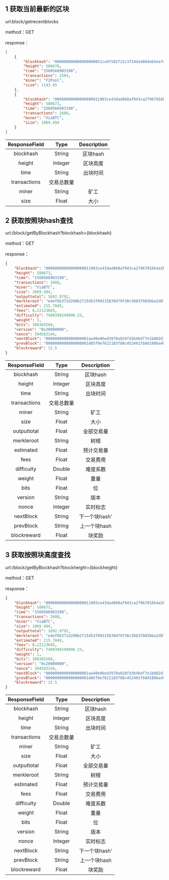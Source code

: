 ## 1 获取当前最新的区块



url:block/getrecentblocks

method：GET

response：
```json
[
    {
        "blockhash": "000000000000000000051ce97582f22c3f24de4884eb5ee7ca98efd563879dba",
        "height": 580678,
        "time": "1560566903190",
        "transactions": 2564,
        "miner": "F2Pool",
        "size": 1143.45
    },
    {
        "blockhash": "00000000000000000011903ce43dad868af043ca2f967016b4a2ba16e5311e53",
        "height": 580673,
        "time": "1560566903190",
        "transactions": 2688,
        "miner": "ViaBTC",
        "size": 1069.494
    }
]
```

| ResponseField     |     Type |   Description   | 
| :--------------: | :--------:| :------: |
|    blockhash|   String |  区块hash |
|    height|   Integer |  区块高度 |
|    time|  String |  出块时间 |
|    transactions|   交易总数量 |
|    miner|   String |  矿工 |
|    size|   Float |  大小 |


## 2 获取按照块hash查找



url:/block/getByBlockhash?blockhash={blockhash}

method：GET

response：
```json
{
    "blockhash": "00000000000000000011903ce43dad868af043ca2f967016b4a2ba16e5311e53",
    "height": 580673,
    "time": "1560566903190",
    "transactions": 2688,
    "miner": "ViaBTC",
    "size": 1069.494,
    "outputtotal": 1692.9792,
    "merkleroot": "e4ef6b371d290b2715d53f09315839d79f30c58837083bba2d07eb53576dc2bc",
    "estimated": 215.7849,
    "fees": 0.22123845,
    "difficulty": 7409399249090.25,
    "weight": 1,
    "bits": 388365568,
    "version": "0x20000000",
    "nonce": 394583144,
    "nextBlock": "0000000000000000001aa40e06ed3978a028fd3b4bdf7e1b882d1c827991b096",
    "prevBlock": "0000000000000000001d05f0e7621183f88c452401fb8d180ba49fdd75c5b44e",
    "blockreward": 12.5
}
```

| ResponseField     |     Type |   Description   | 
| :--------------: | :--------:| :------: |
|    blockhash|   String |  区块hash |
|    height|   Integer |  区块高度 |
|    time|  String |  出块时间 |
|    transactions|   交易总数量 |
|    miner|   String |  矿工 |
|    size|   Float |  大小 |
|    outputtotal|   Float |  全部交易量 |
|    merkleroot|   String |  树根 |
|    estimated|   Float |  预计交易量 |
|    fees|   Float |  交易费用 |
|    difficulty|   Double |  难度系数 |
|    weight|   Float |  重量 |
|    bits|   Float |  位 |
|    version|   String |  版本 |
|    nonce|   Integer |  实时标志 |
|    nextBlock|   String |  下一个块hash' |
|    prevBlock|   String |  上一个块hash |
|    blockreward|   Float |  块奖励 |



## 3 获取按照块高度查找



url:/block/getByBlockhash?blockheight={blockheight}

method：GET

response：
```json
{
    "blockhash": "00000000000000000011903ce43dad868af043ca2f967016b4a2ba16e5311e53",
    "height": 580673,
    "time": "1560566903190",
    "transactions": 2688,
    "miner": "ViaBTC",
    "size": 1069.494,
    "outputtotal": 1692.9792,
    "merkleroot": "e4ef6b371d290b2715d53f09315839d79f30c58837083bba2d07eb53576dc2bc",
    "estimated": 215.7849,
    "fees": 0.22123845,
    "difficulty": 7409399249090.25,
    "weight": 1,
    "bits": 388365568,
    "version": "0x20000000",
    "nonce": 394583144,
    "nextBlock": "0000000000000000001aa40e06ed3978a028fd3b4bdf7e1b882d1c827991b096",
    "prevBlock": "0000000000000000001d05f0e7621183f88c452401fb8d180ba49fdd75c5b44e",
    "blockreward": 12.5
}
```

| ResponseField     |     Type |   Description   | 
| :--------------: | :--------:| :------: |
|    blockhash|   String |  区块hash |
|    height|   Integer |  区块高度 |
|    time|  String |  出块时间 |
|    transactions|   交易总数量 |
|    miner|   String |  矿工 |
|    size|   Float |  大小 |
|    outputtotal|   Float |  全部交易量 |
|    merkleroot|   String |  树根 |
|    estimated|   Float |  预计交易量 |
|    fees|   Float |  交易费用 |
|    difficulty|   Double |  难度系数 |
|    weight|   Float |  重量 |
|    bits|   Float |  位 |
|    version|   String |  版本 |
|    nonce|   Integer |  实时标志 |
|    nextBlock|   String |  下一个块hash' |
|    prevBlock|   String |  上一个块hash |
|    blockreward|   Float |  块奖励 |